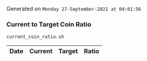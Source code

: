 Generated on `Monday 27-September-2021 at 04:01:56`

### Current to Target Coin Ratio
`current_coin_ratio.sh`

Date|Current|Target|Ratio
---|---|---|---

